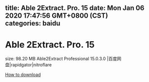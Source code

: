 
title: Able 2Extract. Pro. 15
date: Mon Jan 06 2020 17:47:56 GMT+0800 (CST)    
categories: baidu
---

# Able 2Extract. Pro. 15
size: 98.20 MB
 Able2Extract Professional 15.0.3.0 |百度网盘|rapidgator|nitroflare
 

[How to download](https://bpcam.bemobtrk.com/go/2ceec3aa-1ca2-46d6-b9ff-aaa5c184517c?jno=526)
